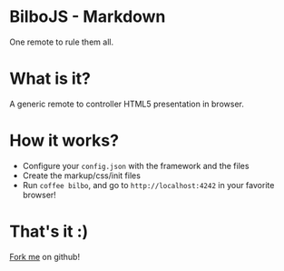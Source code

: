 
<!-- Warning: don't use tabulations too compile markdown correctly -->

<div id="impress">
<div class="step" data-x="-1000" data-y="-1500">

BilboJS - Markdown
==================
One remote to rule them all.

</div>
<div class="step" data-x="0" data-y="-1500">

What is it?
===========
A generic remote to controller HTML5 presentation in browser.

</div>
<div class="step" data-x="1000" data-y="-1500">

How it works?
=============
- Configure your `config.json` with the framework and the files
- Create the markup/css/init files
- Run `coffee bilbo`, and go to `http://localhost:4242` in your favorite browser!

</div>
<div class="step" data-x="0" data-y="0" data-scale="4">

That's it :)
============
[Fork me](https://github.com/JeremieT/BilboJS) on github!

</div>
</div>